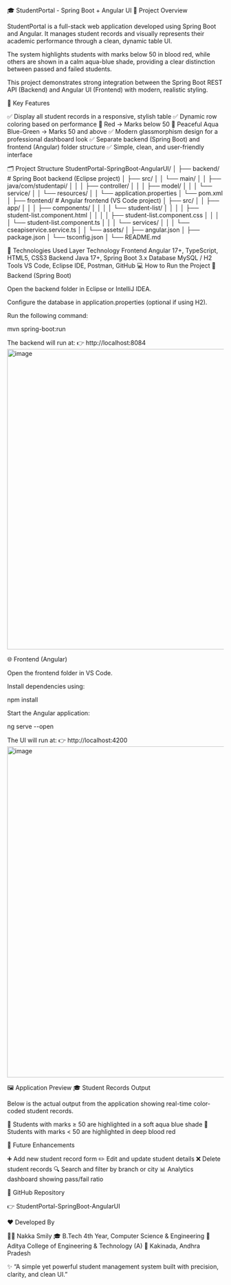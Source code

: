 🎓 StudentPortal - Spring Boot + Angular UI
🧾 Project Overview

StudentPortal is a full-stack web application developed using Spring Boot and Angular.
It manages student records and visually represents their academic performance through a clean, dynamic table UI.

The system highlights students with marks below 50 in blood red, while others are shown in a calm aqua-blue shade, providing a clear distinction between passed and failed students.

This project demonstrates strong integration between the Spring Boot REST API (Backend) and Angular UI (Frontend) with modern, realistic styling.

🌟 Key Features

✅ Display all student records in a responsive, stylish table
✅ Dynamic row coloring based on performance
🔴 Red → Marks below 50
🩵 Peaceful Aqua Blue-Green → Marks 50 and above
✅ Modern glassmorphism design for a professional dashboard look
✅ Separate backend (Spring Boot) and frontend (Angular) folder structure
✅ Simple, clean, and user-friendly interface

🗂️ Project Structure
StudentPortal-SpringBoot-AngularUI/
│
├── backend/                       # Spring Boot backend (Eclipse project)
│   ├── src/
│   │   └── main/
│   │       ├── java/com/studentapi/
│   │       │   ├── controller/
│   │       │   ├── model/
│   │       │   └── service/
│   │       └── resources/
│   │           └── application.properties
│   └── pom.xml
│
├── frontend/                      # Angular frontend (VS Code project)
│   ├── src/
│   │   ├── app/
│   │   │   ├── components/
│   │   │   │   └── student-list/
│   │   │   │       ├── student-list.component.html
│   │   │   │       ├── student-list.component.css
│   │   │   │       └── student-list.component.ts
│   │   │   └── services/
│   │   │       └── cseapiservice.service.ts
│   │   └── assets/
│   ├── angular.json
│   ├── package.json
│   └── tsconfig.json
│
└── README.md

🧰 Technologies Used
Layer	Technology
Frontend	Angular 17+, TypeScript, HTML5, CSS3
Backend	Java 17+, Spring Boot 3.x
Database	MySQL / H2
Tools	VS Code, Eclipse IDE, Postman, GitHub
💻 How to Run the Project
🧩 Backend (Spring Boot)

Open the backend folder in Eclipse or IntelliJ IDEA.

Configure the database in application.properties (optional if using H2).

Run the following command:

mvn spring-boot:run


The backend will run at:
👉 http://localhost:8084
<img width="1852" height="697" alt="image" src="https://github.com/user-attachments/assets/501073bd-a905-4e46-806e-0e43729d95b5" />

🌐 Frontend (Angular)

Open the frontend folder in VS Code.

Install dependencies using:

npm install


Start the Angular application:

ng serve --open


The UI will run at:
👉 http://localhost:4200
<img width="1676" height="768" alt="image" src="https://github.com/user-attachments/assets/75dc48b0-feeb-413b-a37c-33d745faee21" />

🖼️ Application Preview
🎓 Student Records Output

Below is the actual output from the application showing real-time color-coded student records.

🩵 Students with marks ≥ 50 are highlighted in a soft aqua blue shade
🔴 Students with marks < 50 are highlighted in deep blood red

🚀 Future Enhancements

➕ Add new student record form
✏️ Edit and update student details
❌ Delete student records
🔍 Search and filter by branch or city
📊 Analytics dashboard showing pass/fail ratio

🔗 GitHub Repository

👉 StudentPortal-SpringBoot-AngularUI

❤️ Developed By

👩‍💻 Nakka Smily
🎓 B.Tech 4th Year, Computer Science & Engineering
🏫 Aditya College of Engineering & Technology (A)
📍 Kakinada, Andhra Pradesh

✨ “A simple yet powerful student management system built with precision, clarity, and clean UI.”

